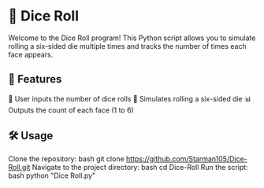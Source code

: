 # 🎲 Dice Roll

Welcome to the Dice Roll program! This Python script allows you to simulate rolling a six-sided die multiple times and tracks the number of times each face appears.

## 🚀 Features
🎯 User inputs the number of dice rolls
🎲 Simulates rolling a six-sided die
📊 Outputs the count of each face (1 to 6)

## 🛠️ Usage
Clone the repository:
bash
git clone https://github.com/Starman105/Dice-Roll.git
Navigate to the project directory:
bash
cd Dice-Roll
Run the script:
bash
python "Dice Roll.py"
